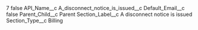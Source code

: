 <?xml version="1.0" encoding="UTF-8"?>
<CustomMetadata xmlns="http://soap.sforce.com/2006/04/metadata" xmlns:xsi="http://www.w3.org/2001/XMLSchema-instance" xmlns:xsd="http://www.w3.org/2001/XMLSchema">
    <label>7</label>
    <protected>false</protected>
    <values>
        <field>API_Name__c</field>
        <value xsi:type="xsd:string">A_disconnect_notice_is_issued__c</value>
    </values>
    <values>
        <field>Default_Email__c</field>
        <value xsi:type="xsd:boolean">false</value>
    </values>
    <values>
        <field>Parent_Child__c</field>
        <value xsi:type="xsd:string">Parent</value>
    </values>
    <values>
        <field>Section_Label__c</field>
        <value xsi:type="xsd:string">A disconnect notice is issued</value>
    </values>
    <values>
        <field>Section_Type__c</field>
        <value xsi:type="xsd:string">Billing</value>
    </values>
</CustomMetadata>
